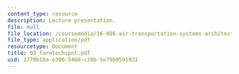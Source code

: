 ```yaml
---
content_type: resource
description: Lecture presentation.
file: null
file_location: /coursemedia/16-886-air-transportation-systems-architecting-spring-2004/3779b18ae3965460c20b5e79b9591931_03_formtechspnt.pdf
file_type: application/pdf
resourcetype: Document
title: 03_formtechspnt.pdf
uid: 3779b18a-e396-5460-c20b-5e79b9591931
---
```

